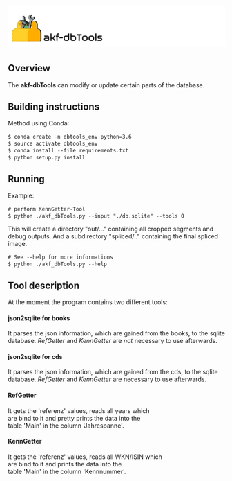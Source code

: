 ![akf-dbTools](doc/img/Tools.png)
========================
Overview
------------
The **akf-dbTools** can modify or update certain parts of the database.

Building instructions
--------------------
Method using Conda:

    $ conda create -n dbtools_env python=3.6 
    $ source activate dbtools_env  
    $ conda install --file requirements.txt 
    $ python setup.py install  

Running
-------
Example:

    # perform KennGetter-Tool
    $ python ./akf_dbTools.py --input "./db.sqlite" --tools 0 

This will create a directory "out/..." containing all cropped
segments and debug outputs. And a subdirectory "spliced/.."
containing the final spliced image.

    # See --help for more informations
    $ python ./akf_dbTools.py --help

Tool description
----------------
At the moment the program contains two different tools:

#### json2sqlite for books  
It parses the json information, 
which are gained from the books,
to the sqlite database.
*RefGetter* and *KennGetter* 
are *not* necessary to use afterwards.

#### json2sqlite for cds  
It parses the json information, 
which are gained from the cds,
to the sqlite database.
*RefGetter* and *KennGetter* 
are necessary to use afterwards.

#### RefGetter  
It gets the 'referenz' values, reads all years which  
are bind to it and pretty prints the data into the   
table 'Main' in the column 'Jahrespanne'.

#### KennGetter 
It gets the 'referenz' values, reads all WKN/ISIN which    
are bind to it and prints the data into the   
table 'Main' in the column 'Kennnummer'. 



